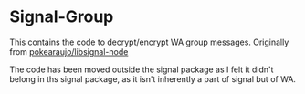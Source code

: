 # Signal-Group

This contains the code to decrypt/encrypt WA group messages. 
Originally from [pokearaujo/libsignal-node](https://github.com/pokearaujo/libsignal-node)

The code has been moved outside the signal package as I felt it didn't belong in ths signal package, as it isn't inherently a part of signal but of WA.